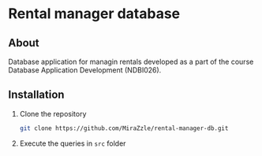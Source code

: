 # Rental manager database

## About

Database application for managin rentals developed as a part of the course Database Application Development (NDBI026).

## Installation

1. Clone the repository
   ```bash
   git clone https://github.com/MiraZzle/rental-manager-db.git
   ```
2. Execute the queries in `src` folder
